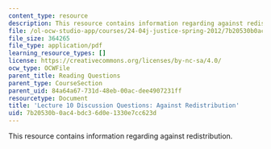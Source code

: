 ```yaml
---
content_type: resource
description: This resource contains information regarding against redistribution.
file: /ol-ocw-studio-app/courses/24-04j-justice-spring-2012/7b20530b0ac4bdc36d0e1330e7cc623d_MIT24_04JS12_disc10.pdf
file_size: 364265
file_type: application/pdf
learning_resource_types: []
license: https://creativecommons.org/licenses/by-nc-sa/4.0/
ocw_type: OCWFile
parent_title: Reading Questions
parent_type: CourseSection
parent_uid: 84a64a67-731d-48eb-00ac-dee4907231ff
resourcetype: Document
title: 'Lecture 10 Discussion Questions: Against Redistribution'
uid: 7b20530b-0ac4-bdc3-6d0e-1330e7cc623d
---
```

This resource contains information regarding against redistribution.